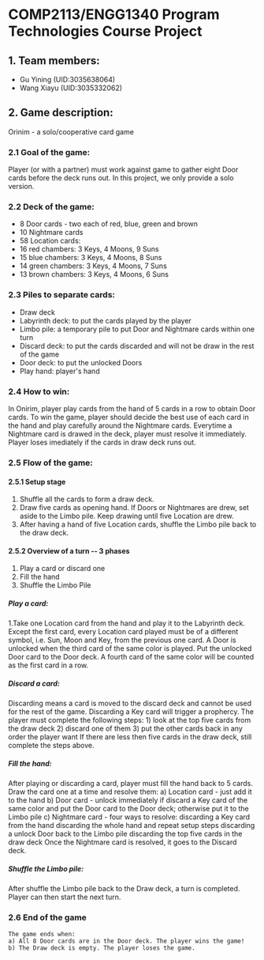 # COMP2113/ENGG1340 Program Technologies Course Project

## 1. Team members:
- Gu Yining (UID:3035638064)
- Wang Xiayu (UID:3035332062)

## 2. Game description:
Orinim - a solo/cooperative card game

### 2.1 Goal of the game:
Player (or with a partner) must work against game to gather eight Door cards before the deck runs out. In this project, we only provide a solo version. 

### 2.2 Deck of the game:
- 8 Door cards - two each of red, blue, green and brown
- 10 Nightmare cards
- 58 Location cards:
- 16 red chambers: 3 Keys, 4 Moons, 9 Suns
- 15 blue chambers: 3 Keys, 4 Moons, 8 Suns
- 14 green chambers: 3 Keys, 4 Moons, 7 Suns
- 13 brown chambers: 3 Keys, 4 Moons, 6 Suns

### 2.3 Piles to separate cards:
- Draw deck
- Labyrinth deck: to put the cards played by the player
- Limbo pile: a temporary pile to put Door and Nightmare cards within one turn
- Discard deck: to put the cards discarded and will not be draw in the rest of the game
- Door deck: to put the unlocked Doors
- Play hand: player's hand

### 2.4 How to win:
In Onirim, player play cards from the hand of 5 cards in a row to obtain Door cards. 
To win the game, player should decide the best use of each card in the hand and play carefully around the Nightmare cards.
Everytime a Nightmare card is drawed in the deck, player must resolve it immediately.
Player loses imediately if the cards in draw deck runs out.

### 2.5 Flow of the game:
#### 2.5.1 Setup stage
1. Shuffle all the cards to form a draw deck.
2. Draw five cards as opening hand. If Doors or Nightmares are drew, set aside to the Limbo pile. Keep drawing until five Location are drew.
3. After having a hand of five Location cards, shuffle the Limbo pile back to the draw deck.

#### 2.5.2 Overview of a turn -- 3 phases
1. Play a card or discard one
2. Fill the hand
3. Shuffle the Limbo Pile

##### Play a card:
1.Take one Location card from the hand and play it to the Labyrinth deck. Except the first card, every Location card played must be of a different symbol, i.e. Sun, Moon and Key, from the previous one card.
A Door is unlocked when the third card of the same color is played. Put the unlocked Door card to the Door deck. A fourth card of the same color will be counted as the first card in a row. 

##### Discard a card: 
Discarding means a card is moved to the discard deck and cannot be used for the rest of the game.
Discarding a Key card will trigger a prophercy. The player must complete the following steps:
      1) look at the top five cards from the draw deck
      2) discard one of them 
      3) put the other cards back in any order the player want
If there are less then five cards in the draw deck, still complete the steps above.

##### Fill the hand: 
After playing or discarding a card, player must fill the hand back to 5 cards.
Draw the card one at a time and resolve them:
	a) Location card - just add it to the hand
	b) Door card - unlock immediately if discard a Key card of the same color and put the Door card to the Door deck; otherwise put it to the Limbo pile 
	c) Nightmare card - four ways to resolve:
		discarding a Key card from the hand
		discarding the whole hand and repeat setup steps
		discarding a unlock Door back to the Limbo pile
		discarding the top five cards in the draw deck
	Once the Nightmare card is resolved, it goes to the Discard deck.

##### Shuffle the Limbo pile:
After shuffle the Limbo pile back to the Draw deck, a turn is completed. Player can then start the next turn.
	
### 2.6 End of the game
	The game ends when:
	a) All 8 Door cards are in the Door deck. The player wins the game!
	b) The Draw deck is empty. The player loses the game.
	
    
